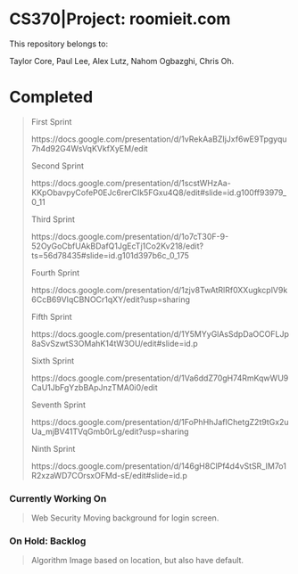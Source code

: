 # CS370|Project: roomieit.com
This repository belongs to: <p>Taylor Core, Paul Lee, Alex Lutz,  Nahom Ogbazghi, Chris Oh.</p>

<p>
<h1>Completed</h1>

<blockquote>
<p></p>
<p>First Sprint</p>
https://docs.google.com/presentation/d/1vRekAaBZIjJxf6wE9Tpgyqu7h4d92G4WsVqKVkfXyEM/edit
<p></p>

<p>Second Sprint</p>
https://docs.google.com/presentation/d/1scstWHzAa-KKpObavpyCofeP0EJc6rerCIk5FGxu4Q8/edit#slide=id.g100ff93979_0_11
<p></p>

<p>Third Sprint</p>
https://docs.google.com/presentation/d/1o7cT30F-9-52OyGoCbfUAkBDafQ1JgEcTj1Co2Kv218/edit?ts=56d78435#slide=id.g101d397b6c_0_175
<p></p>

<p>Fourth Sprint</p>
https://docs.google.com/presentation/d/1zjv8TwAtRlRf0XXugkcplV9k6CcB69VlqCBNOCr1qXY/edit?usp=sharing
<p></p>

<p>Fifth Sprint</p>
https://docs.google.com/presentation/d/1Y5MYyGlAsSdpDaOCOFLJp8aSvSzwtS3OMahK14tW3OU/edit#slide=id.p
<p></p>

<p>Sixth Sprint</p>
https://docs.google.com/presentation/d/1Va6ddZ70gH74RmKqwWU9CaU1JbFgYzbBApJnzTMA0i0/edit
<p></p>

<p>Seventh Sprint</p>
https://docs.google.com/presentation/d/1FoPhHhJafIChetgZ2t9tGx2uUa_mjBV41TVqGmb0rLg/edit?usp=sharing
<p></p>

<p>Ninth Sprint</p>
https://docs.google.com/presentation/d/146gH8ClPf4d4vStSR_IM7o1R2xzaWD7COrsxOFMd-sE/edit#slide=id.p
<p></p>
</blockquote>





<h3>Currently Working On</h3>

<blockquote>
Web Security
Moving background for login screen.
</blockquote>

<h3>On Hold: Backlog</h3>
<blockquote>
Algorithm 
Image based on location, but also have default. 
</blockquote>

</p>


